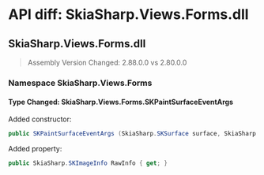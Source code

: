 # API diff: SkiaSharp.Views.Forms.dll

## SkiaSharp.Views.Forms.dll

> Assembly Version Changed: 2.88.0.0 vs 2.80.0.0

### Namespace SkiaSharp.Views.Forms

#### Type Changed: SkiaSharp.Views.Forms.SKPaintSurfaceEventArgs

Added constructor:

```csharp
public SKPaintSurfaceEventArgs (SkiaSharp.SKSurface surface, SkiaSharp.SKImageInfo info, SkiaSharp.SKImageInfo rawInfo);
```

Added property:

```csharp
public SkiaSharp.SKImageInfo RawInfo { get; }
```



